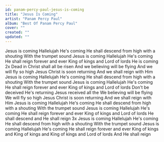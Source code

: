 ```yaml
---
id: panam-percy-paul-jesus-is-coming
title: "Jesus Is Coming"
artist: "Panam Percy Paul"
album: "Best Of Panam Percy Paul"
cover: ""
created: ""
updated: ""
---
```


Jesus is coming
Hallelujah He's coming
He shall descend from high with a shouting
With the trumpet sound
Jesus is coming
Hallelujah He's coming
He shall reign forever and ever
King of kings and Lord of lords
He is coming 2x
Dead in Christ shall all be risen
And we believing will be flying
And we will fly so high
Jesus Christ is soon returning
And we shall reign with Him
Jesus is coming
Hallelujah He's coming
He shall descend from high with a shouting
With the trumpet sound
Jesus is coming
Hallelujah He's coming
He shall reign forever and ever
King of kings and Lord of lords
Don't be deceived
He's returning
Jesus received all the
We believing will be flying
We will fly so high
Jesus Christ is soon returning
And we shall reign with Him
Jesus is coming
Hallelujah He's coming
He shall descend from high with a shouting
With the trumpet sound
Jesus is coming
Hallelujah He's coming
He shall reign forever and ever
King of kings and Lord of lords
He shall descend and He shall reign 3x
Jesus is coming
Hallelujah He's coming
He shall descend from high with a shouting
With the trumpet sound
Jesus is coming
Hallelujah He's coming
He shall reign forever and ever
King of kings and King of kings and King of kings and Lord of lords
And He shall reign